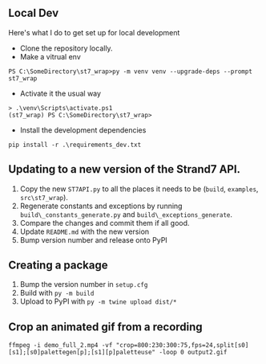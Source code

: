 ## Local Dev

Here's what I do to get set up for local development

 - Clone the repository locally.
 - Make a vitrual env
 
 `PS C:\SomeDirectory\st7_wrap>py -m venv venv --upgrade-deps --prompt st7_wrap`
 - Activate it the usual way

 ``` 
 > .\venv\Scripts\activate.ps1
(st7_wrap) PS C:\SomeDirectory\st7_wrap> 
 ```

 - Install the development dependencies

`pip install -r .\requirements_dev.txt`

 ## Updating to a new version of the Strand7 API.

 1. Copy the new `ST7API.py` to all the places it needs to be (`build`, `examples`, `src\st7_wrap`).
 1. Regenerate constants and exceptions by running `build\_constants_generate.py` and `build\_exceptions_generate`.
 1. Compare the changes and commit them if all good.
 1. Update `README.md` with the new version
 1. Bump version number and release onto PyPI

## Creating a package
 1. Bump the version number in `setup.cfg`
 1. Build with `py -m build`
 1. Upload to PyPI with `py -m twine upload dist/*`

 ## Crop an animated gif from a recording

`ffmpeg -i demo_full_2.mp4 -vf "crop=800:230:300:75,fps=24,split[s0][s1];[s0]palettegen[p];[s1][p]paletteuse" -loop 0 output2.gif`

